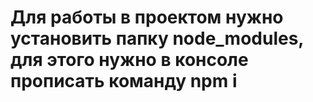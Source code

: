 # Для работы в проектом нужно установить папку node_modules, для этого нужно в консоле прописать команду npm i
